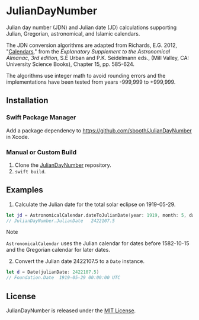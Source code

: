 # JulianDayNumber

Julian day number (JDN) and Julian date (JD) calculations supporting Julian, Gregorian, astronomical, and Islamic calendars.

The JDN conversion algorithms are adapted from Richards, E.G. 2012, "[Calendars](https://aa.usno.navy.mil/downloads/c15_usb_online.pdf)," from the *Explanatory Supplement to the Astronomical Almanac, 3rd edition*, S.E Urban and P.K. Seidelmann eds., (Mill Valley, CA: University Science Books), Chapter 15, pp. 585-624.

The algorithms use integer math to avoid rounding errors and the implementations have been tested from years -999,999 to +999,999.

## Installation

### Swift Package Manager

Add a package dependency to https://github.com/sbooth/JulianDayNumber in Xcode.

### Manual or Custom Build

1. Clone the [JulianDayNumber](https://github.com/sbooth/JulianDayNumber) repository.
2. `swift build`.

## Examples

1. Calculate the Julian date for the total solar eclipse on 1919-05-29.

```swift
let jd = AstronomicalCalendar.dateToJulianDate(year: 1919, month: 5, day: 29)
// JulianDayNumber.JulianDate	2422107.5
```

> [!NOTE]
> `AstronomicalCalendar` uses the Julian calendar for dates before 1582-10-15 and the Gregorian calendar for later dates.

2. Convert the Julian date 2422107.5 to a `Date` instance.

```swift
let d = Date(julianDate: 2422107.5)
// Foundation.Date	1919-05-29 00:00:00 UTC
```

## License

JulianDayNumber is released under the [MIT License](https://github.com/sbooth/JulianDayNumber/blob/main/LICENSE.txt).
